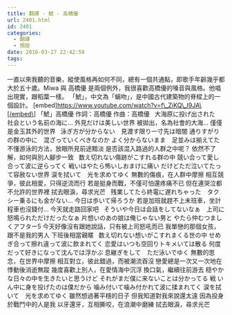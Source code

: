 ```yaml
---
title: 翻譯 - 鯱 - 高橋優
url: 2401.html
id: 2401
categories:
  - 翻譯
  - 預設
date: 2016-03-27 22:42:59
tags:
---
```


一直以來我聽的音樂，縱使風格再如何不同，總有一個共通點，即歌手年齡幾乎都大於五十歲。Miwa 與 高橋優 是兩個例外，我很喜歡高橋優的嗓音與風格。他唱出現實，跟稻葉一樣。 「鯱」，中文為「螭吻」，是中國古代建築物的脊樑上的一個設計。 \[embed\]https://www.youtube.com/watch?v=f\_ZiKQ\_I9JA\[/embed\] 「鯱」高橋優 作詞：高橋優 作曲：高橋優   大海原に投げ出された　社会という名前の海に… 外見だけは美しい世界 被拋出，名為社會的大海... 僅僅是金玉其外的世界   泳ぎ方が分からない　見渡す限り一寸先は暗闇 通りすがりの群の中に　混ざっていくべきなのか よく分からないまま　足並みは揃えてた 不懂游泳的方法，放眼所見前途黯淡 是否該混入路過的人群之中呢？ 依然不了解，如何與別人腳步一致   数え切れない傷跡がこすれる群の中 競い合って愛し合って波に逆らってく 戦いはやたら怖いしおまけに痛い だけどただ泣いてたって容赦ない世界 涙を拭いて　光を求めてゆく 無數的傷痕，在人群中摩擦 相互競爭，彼此相愛，只得逆流而行 若是挺身而戰，不僅可怕還疼痛不已 但在連哭泣都不允許的世界裡 拭去眼淚，尋求光芒   残業してたら終電に遅れちゃった　タクシー乗るにも金がない… 今日は歩いて帰ろうか 若是加班就趕不上末班車，坐計程車也沒錢付... 今天就走路回家吧   そういや今日は会話をしてないなぁ　上司に怒鳴られただけだったなぁ 片想いのあの娘は俺じゃない男と やたら仲むつましくアフター5 今天好像沒有跟她說話，只有被上司怒吼而已 我單戀的那個女孩，跟不是我的男人 下班後相當親暱   数え切れない想いがこすれまくる世の中 せめぎ合って擦れ違って波に飲まれてく 恋愛はいつも空回りトキメいては散る 何度だって好きになって沈んでは浮かぶ 息継ぎをして　ただ泳いでゆく 無數的思念，在世界中摩擦 相互對立，彼此錯過，而被潮流吞沒 戀愛總是一次又一次地在悸動後消逝無蹤 幾度喜歡上別人，在愛情海中沉浮 換口氣，繼續往前游去  穏やかな日々の中を生きたいと思うけど それがまだ僕に来ないことは分かってる 戦 いん中に身を投げたのは僕だから 噛み付いて噛み付かれて波に揉まれてく 涙を拭いて　光を求めてゆく 雖然想過著平穩的日子 但我知道對我來說還太遠 因為投身於戰鬥中的人是我 以牙還牙，互相撕咬，在浪潮中磨練 拭去眼淚，尋求光芒
